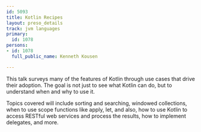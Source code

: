 ```yaml
---
id: 5093
title: Kotlin Recipes
layout: preso_details
track: jvm languages
primary:
  id: 1078
persons:
- id: 1078
  full_public_name: Kenneth Kousen

---
```

This talk surveys many of the features of Kotlin through use cases that drive their adoption. The goal is not just to see what Kotlin can do, but to understand when and why to use it.

Topics covered will include sorting and searching, windowed collections, when to use scope functions like apply, let, and also, how to use Kotlin to access RESTful web services and process the results, how to implement delegates, and more.